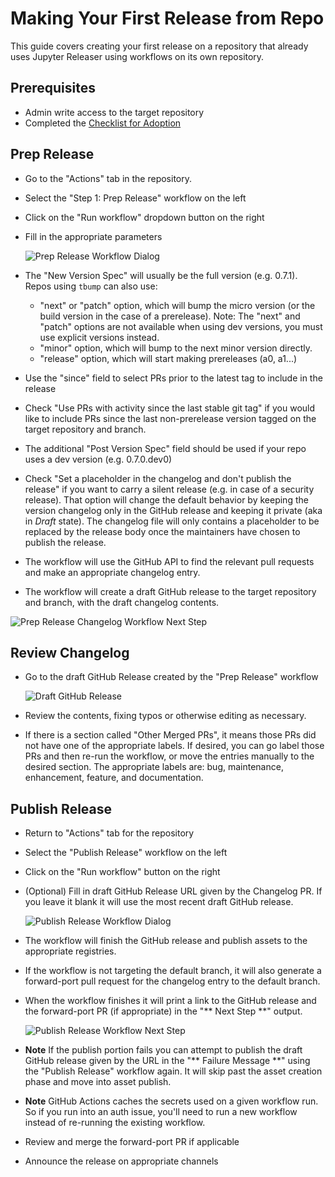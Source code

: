 # Making Your First Release from Repo

This guide covers creating your first release on a repository that
already uses Jupyter Releaser using workflows on its own repository.

## Prerequisites

- Admin write access to the target repository
- Completed the [Checklist for Adoption](../how_to_guides/convert_repo_from_repo.md#checklist-for-adoption)

## Prep Release

- Go to the "Actions" tab in the repository.

- Select the "Step 1: Prep Release" workflow on the left

- Click on the "Run workflow" dropdown button on the right

- Fill in the appropriate parameters

  ![Prep Release Workflow Dialog](../images/prep_release_repo.png)

- The "New Version Spec" will usually be the full version (e.g. 0.7.1). Repos using `tbump` can also use:

  - "next" or "patch" option, which will bump the micro version (or the build version in the case of a prerelease).
    Note: The "next" and "patch" options are not available when using dev versions, you must use explicit versions
    instead.
  - "minor" option, which will bump to the next minor version directly.
  - "release" option, which will start making prereleases (a0, a1...)

- Use the "since" field to select PRs prior to the latest tag to include in the release

- Check "Use PRs with activity since the last stable git tag" if you would like to include PRs since the last non-prerelease version tagged on the target repository and branch.

- The additional "Post Version Spec" field should be used if your repo uses a dev version (e.g. 0.7.0.dev0)

- Check "Set a placeholder in the changelog and don't publish the release" if
  you want to carry a silent release (e.g. in case of a security release).
  That option will change the default behavior by keeping the version
  changelog only in the GitHub release and keeping it private (aka in _Draft_
  state). The changelog file will only contains a placeholder to be replaced
  by the release body once the maintainers have chosen to publish the release.

- The workflow will use the GitHub API to find the relevant pull requests and make an appropriate changelog entry.

- The workflow will create a draft GitHub release to the target
  repository and branch, with the draft changelog contents.

![Prep Release Changelog Workflow Next Step](../images/prep_release_next_step.png)

## Review Changelog

- Go to the draft GitHub Release created by the "Prep Release" workflow

  ![Draft GitHub Release](../images/draft_github_release.png)

- Review the contents, fixing typos or otherwise editing as necessary.

- If there is a section called "Other Merged PRs", it means those PRs did not have one of the appropriate labels. If desired, you can go label those PRs and then re-run the workflow, or move the entries manually to the desired section. The appropriate labels are: bug, maintenance, enhancement, feature, and documentation.

## Publish Release

- Return to "Actions" tab for the repository

- Select the "Publish Release" workflow on the left

- Click on the "Run workflow" button on the right

- (Optional) Fill in draft GitHub Release URL given by the Changelog PR.
  If you leave it blank it will use the most recent draft GitHub release.

  ![Publish Release Workflow Dialog](../images/publish_release_repo.png)

- The workflow will finish the GitHub release and publish assets to the appropriate registries.

- If the workflow is not targeting the default branch, it will also generate a forward-port pull request for the changelog entry to the default branch.

- When the workflow finishes it will print a link to the GitHub release and the forward-port PR (if appropriate) in the "\*\* Next Step \*\*" output.

  ![Publish Release Workflow Next Step](../images/publish_release_next_step.png)

- **Note** If the publish portion fails you can attempt to publish the draft GitHub release given by the URL in the "\*\* Failure Message \*\*" using the "Publish Release" workflow again. It will skip past the asset creation phase
  and move into asset publish.

- **Note** GitHub Actions caches the secrets used on a given workflow run. So if you run into an auth issue, you'll
  need to run a new workflow instead of re-running the existing workflow.

- Review and merge the forward-port PR if applicable

- Announce the release on appropriate channels

